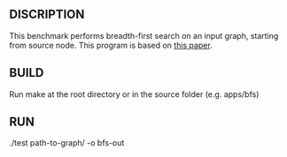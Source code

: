 ## DISCRIPTION 

This benchmark performs breadth-first search on an input graph, starting from source node. This program is based on [this paper](https://mgarland.org/files/papers/gpubfs.pdf).


## BUILD

Run make at the root directory or in the source folder (e.g. apps/bfs)

## RUN

./test path-to-graph/ -o bfs-out
